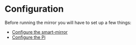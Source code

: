 # Configuration

Before running the mirror you will have to set up a few things:

- [Configure the smart-mirror](configure_the_mirror.md)
- [Configure the Pi](configure_the_pi.md)

